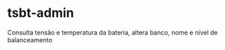 # tsbt-admin
Consulta tensão e temperatura da bateria, altera banco, nome e nível de balanceamento 
